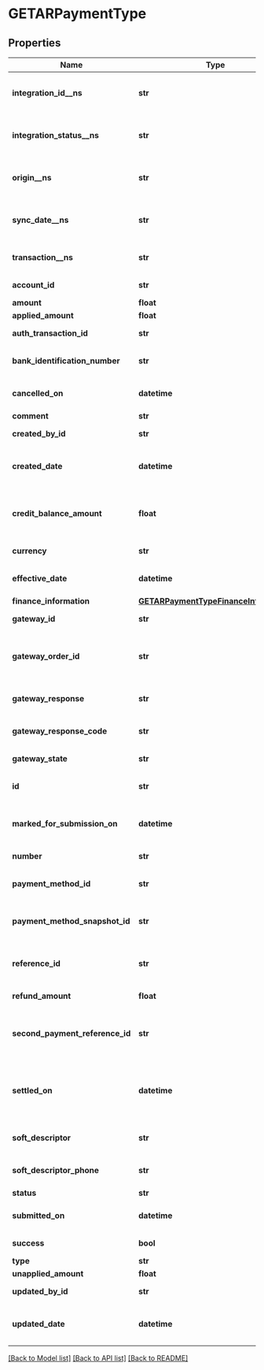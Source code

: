 # GETARPaymentType

## Properties
Name | Type | Description | Notes
------------ | ------------- | ------------- | -------------
**integration_id__ns** | **str** | ID of the corresponding object in NetSuite. Only available if you have installed the [Zuora Connector for NetSuite](https://www.zuora.com/connect/app/?appId&#x3D;265).  | [optional] 
**integration_status__ns** | **str** | Status of the payment&#39;s synchronization with NetSuite. Only available if you have installed the [Zuora Connector for NetSuite](https://www.zuora.com/connect/app/?appId&#x3D;265).  | [optional] 
**origin__ns** | **str** | Origin of the corresponding object in NetSuite. Only available if you have installed the [Zuora Connector for NetSuite](https://www.zuora.com/connect/app/?appId&#x3D;265).  | [optional] 
**sync_date__ns** | **str** | Date when the payment was synchronized with NetSuite. Only available if you have installed the [Zuora Connector for NetSuite](https://www.zuora.com/connect/app/?appId&#x3D;265).  | [optional] 
**transaction__ns** | **str** | Related transaction in NetSuite. Only available if you have installed the [Zuora Connector for NetSuite](https://www.zuora.com/connect/app/?appId&#x3D;265).  | [optional] 
**account_id** | **str** | The ID of the customer account that the payment is for.  | [optional] 
**amount** | **float** | The total amount of the payment.  | [optional] 
**applied_amount** | **float** | The applied amount of the payment.  | [optional] 
**auth_transaction_id** | **str** | The authorization transaction ID from the payment gateway.  | [optional] 
**bank_identification_number** | **str** | The first six digits of the credit card or debit card used for the payment, when applicable.  | [optional] 
**cancelled_on** | **datetime** | The date and time when the payment was cancelled, in &#x60;yyyy-mm-dd hh:mm:ss&#x60; format.  | [optional] 
**comment** | **str** | Comments about the payment.  | [optional] 
**created_by_id** | **str** | The ID of the Zuora user who created the payment.  | [optional] 
**created_date** | **datetime** | The date and time when the payment was created, in &#x60;yyyy-mm-dd hh:mm:ss&#x60; format. For example, 2017-03-01 15:31:10.  | [optional] 
**credit_balance_amount** | **float** | The amount that the payment transfers to the credit balance. The value is not &#x60;0&#x60; only for those payments that come from legacy payment operations performed without the Invoice Settlement feature.  | [optional] 
**currency** | **str** | A currency defined in the web-based UI administrative settings.  | [optional] 
**effective_date** | **datetime** | The date and time when the payment takes effect, in &#x60;yyyy-mm-dd hh:mm:ss&#x60; format.  | [optional] 
**finance_information** | [**GETARPaymentTypeFinanceInformation**](GETARPaymentTypeFinanceInformation.md) |  | [optional] 
**gateway_id** | **str** | The ID of the gateway instance that processes the payment.  | [optional] 
**gateway_order_id** | **str** | A merchant-specified natural key value that can be passed to the electronic payment gateway when a payment is created.  If not specified, the payment number will be passed in instead.  | [optional] 
**gateway_response** | **str** | The message returned from the payment gateway for the payment. This message is gateway-dependent.  | [optional] 
**gateway_response_code** | **str** | The code returned from the payment gateway for the payment. This code is gateway-dependent.  | [optional] 
**gateway_state** | **str** | The status of the payment in the gateway; use for reconciliation.  | [optional] 
**id** | **str** | The unique ID of the created payment. For example, 4028905f5a87c0ff015a87eb6b75007f.  | [optional] 
**marked_for_submission_on** | **datetime** | The date and time when a payment was marked and waiting for batch submission to the payment process, in &#x60;yyyy-mm-dd hh:mm:ss&#x60; format.  | [optional] 
**number** | **str** | The unique identification number of the payment. For example, P-00000001.  | [optional] 
**payment_method_id** | **str** | The unique ID of the payment method that the customer used to make the payment.  | [optional] 
**payment_method_snapshot_id** | **str** | The unique ID of the payment method snapshot which is a copy of the particular Payment Method used in a transaction.  | [optional] 
**reference_id** | **str** | The transaction ID returned by the payment gateway. Use this field to reconcile payments between your gateway and Zuora Payments.  | [optional] 
**refund_amount** | **float** | The amount of the payment that is refunded.  | [optional] 
**second_payment_reference_id** | **str** | The transaction ID returned by the payment gateway if there is an additional transaction for the payment. Use this field to reconcile payments between your gateway and Zuora Payments.  | [optional] 
**settled_on** | **datetime** | The date and time when the payment was settled in the payment processor, in &#x60;yyyy-mm-dd hh:mm:ss&#x60; format. This field is used by the Spectrum gateway only and not applicable to other gateways.  | [optional] 
**soft_descriptor** | **str** | A payment gateway-specific field that maps to Zuora for the gateways, Orbital, Vantiv and Verifi.  | [optional] 
**soft_descriptor_phone** | **str** | A payment gateway-specific field that maps to Zuora for the gateways, Orbital, Vantiv and Verifi.  | [optional] 
**status** | **str** | The status of the payment.  | [optional] 
**submitted_on** | **datetime** | The date and time when the payment was submitted, in &#x60;yyyy-mm-dd hh:mm:ss&#x60; format.  | [optional] 
**success** | **bool** | Returns &#x60;true&#x60; if the request was processed successfully. | [optional] 
**type** | **str** | The type of the payment.  | [optional] 
**unapplied_amount** | **float** | The unapplied amount of the payment.  | [optional] 
**updated_by_id** | **str** | The ID of the Zuora user who last updated the payment.  | [optional] 
**updated_date** | **datetime** | The date and time when the payment was last updated, in &#x60;yyyy-mm-dd hh:mm:ss&#x60; format. For example, 2017-03-02 15:36:10.  | [optional] 

[[Back to Model list]](../README.md#documentation-for-models) [[Back to API list]](../README.md#documentation-for-api-endpoints) [[Back to README]](../README.md)


